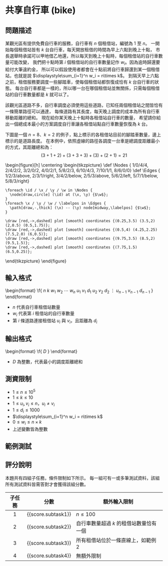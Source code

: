 # 共享自行車 (bike)

## 問題描述

某觀光區有提供免費自行車的服務，自行車有 $`n`$ 個租借站，編號為 $`1`$ 至 $`n`$。
一開始每個租借站皆有 $`k`$ 台自行車，每天開放租借的時間為早上六點到晚上十點，
市長選舉時承諾可以甲地借乙地還，所以每天到晚上十點時，每個租借站的自行車數量可能改變，
我們把十點時第 $`i`$ 個租借站的自行車數量記作 $`w_i`$。因為逾時歸還要給付大筆違約金，
所以可以假設使用者都會在十點前將自行車歸還到某一個租借站，也就是說 $`\displaystyle\sum_{i=1}^n w_i = n\times k`$。
到隔天早上六點之前，租借服務要調度一些腳踏車，使每個租借站都恢復成恰有 $`k`$ 台自行車的狀態。
每台自行車都是一樣的，所以哪一台在哪個租借站並無關係，只需每個租借站的自行車數量都是 $`k`$ 就可以了。

該觀光區道路不多，自行車調度必須使用這些道路，已知任兩個租借站之間皆恰有一條簡單路徑可以通達，
每條道路有其長度，每天晚上調度的成本為所有自行車移動距離的總和。
現在給你某天晚上十點時各租借站自行車的數量，
希望請你給出一個總成本最小的方案調度自行車讓各租借站點自行車數量恢復為 $`k`$ 台。

下圖是一個 $`n = 8`$、$`k = 2`$ 的例子，點上標示的各租借站目前的腳踏車數量，邊上標示的是道路長度。
在本例中，依照虛線的路徑各調度一台車是總調度距離最小的方式，其距離總和為：
$$(3 + 1 + 2) + (3 + 3 + 3) + (3) + (2 + 1) = 21$$

\begin{figure}[h]
  \centering
  \begin{tikzpicture}
    \def \Nodes {
      1/0/4/4,
      2/4/2/2,
      3/2/0/2,
      4/0/2/1,
      5/8/2/3,
      6/10/4/3,
      7/10/1/1,
      8/6/0/0}
    \def \Edges {
      1/2/3/above,
      2/3/1/right,
      3/4/2/below,
      2/5/3/above,
      5/6/2/left,
      5/7/1/below,
      5/8/3/right}

    \foreach \id / \x / \y / \w in \Nodes {
      \node[draw,circle] (\id) at (\x, \y) {$\w$};
    }
    \foreach \x / \y / \w / \labelpos in \Edges {
      \path[draw,-,thick] (\x) -- (\y) node[midway,\labelpos] {$\w$};
    }

    \draw [red,->,dashed] plot [smooth] coordinates {(0.25,3.5) (3.5,2) (2,0.5) (0.5,1.75)};
    \draw [red,->,dashed] plot [smooth] coordinates {(0.5,4) (4.25,2.25) (7.5,2.0) (6,0.5)};
    \draw [red,->,dashed] plot [smooth] coordinates {(9.75,3.5) (8.5,2) (9.5,1.5)};
    \draw [red,->,dashed] plot [smooth] coordinates {(7.75,1.5) (6.5,0.25)};
  \end{tikzpicture}
\end{figure}


## 輸入格式

\begin{format}
\f{
$n$ $k$
$w_1$ $w_2$ $\cdots$ $w_n$
$u_1$ $v_1$ $d_1$
$u_2$ $v_2$ $d_2$
$\vdots$
$u_{n-1}$ $v_{n-1}$ $d_{n-1}$
}
\end{format}

* $`n`$ 代表自行車租借站數量
* $`w_i`$ 代表第 $`i`$ 租借站的自行車數量
* 第 $`i`$ 條道路連接租借站 $`u_i`$ 與 $`v_i`$，且距離為 $`d_i`$

## 輸出格式

\begin{format}
\f{
$D$
}
\end{format}

* $`D`$ 為整數，代表最小的調度距離總和

## 測資限制

* $`1 \le n \le 10^5`$
* $`1 \le k \le 10`$
* $`1 \le u_i, v_i \le n`$，$`u_i \neq v_i`$
* $`1 \le d_i \le 1000`$
* $`\displaystyle\sum_{i=1}^n w_i = n\times k`$
* $`0 \leq w_i \leq n\times k`$
* 上述變數皆為整數

## 範例測試

## 評分說明

本題共有四組子任務，條件限制如下所示。
每一組可有一或多筆測試資料，該組所有測試資料皆需答對才會獲得該組分數。

|  子任務  |  分數  | 額外輸入限制 |
| :------: | :----: | ------------ |
| 1 | {{score.subtask1}} | $`n \le 100`$ |
| 2 | {{score.subtask2}} | 自行車數量超過 $`k`$ 的租借站數量恰有一個 |
| 3 | {{score.subtask3}} | 所有租借站位於一條直線上，如範例 2 |
| 4 | {{score.subtask4}} | 無額外限制 |
